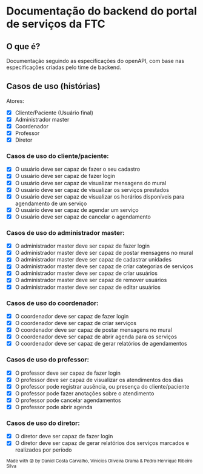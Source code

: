 # Documentação do backend do portal de serviços da FTC

## O que é?

Documentação seguindo as especificações do openAPI, com base nas especificações criadas pelo time de backend.

## Casos de uso (histórias)

Atores:

- [x] Cliente/Paciente (Usuário final)
- [x] Administrador master
- [x] Coordenador
- [x] Professor
- [x] Diretor

### Casos de uso do cliente/paciente:

- [x] O usuário deve ser capaz de fazer o seu cadastro
- [x] O usuário deve ser capaz de fazer login
- [x] O usuário deve ser capaz de visualizar mensagens do mural
- [x] O usuário deve ser capaz de visualizar os serviços prestados
- [x] O usuário deve ser capaz de visualizar os horários disponíveis para agendamento de um serviço
- [x] O usuário deve ser capaz de agendar um serviço
- [x] O usuário deve ser capaz de cancelar o agendamento

### Casos de uso do administrador master:

- [x] O administrador master deve ser capaz de fazer login
- [x] O administrador master deve ser capaz de postar mensagens no mural
- [x] O administrador master deve ser capaz de cadastrar unidades
- [x] O administrador master deve ser capaz de criar categorias de serviços
- [x] O administrador master deve ser capaz de criar usuários
- [x] O administrador master deve ser capaz de remover usuários
- [x] O administrador master deve ser capaz de editar usuários

### Casos de uso do coordenador:

- [x] O coordenador deve ser capaz de fazer login
- [x] O coordenador deve ser capaz de criar serviços
- [x] O coordenador deve ser capaz de postar mensagens no mural
- [x] O coordenador deve ser capaz de abrir agenda para os serviços
- [x] O coordenador deve ser capaz de gerar relatórios de agendamentos

### Casos de uso do professor:

- [x] O professor deve ser capaz de fazer login
- [x] O professor deve ser capaz de visualizar os atendimentos dos dias
- [x] O professor pode registrar ausência, ou presença do cliente/paciente
- [x] O professor pode fazer anotações sobre o atendimento
- [x] O professor pode cancelar agendamentos
- [x] O professor pode abrir agenda

### Casos de uso do diretor:

- [x] O diretor deve ser capaz de fazer login
- [x] O diretor deve ser capaz de gerar relatórios dos serviços marcados e realizados por período

<sup>Made with 😡 by Daniel Costa Carvalho, Vinícios Oliveira Grama & Pedro Henrique Ribeiro Silva<sup>
